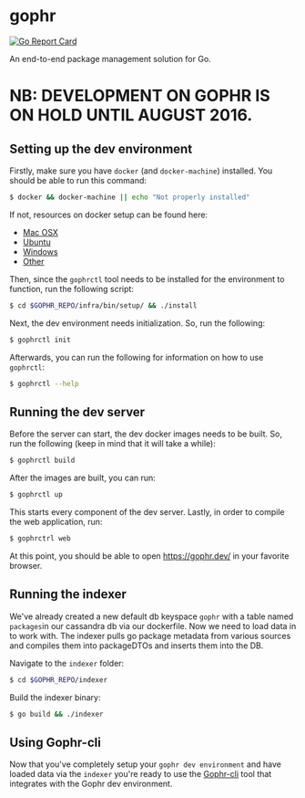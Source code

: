 
# gophr
[![Go Report Card](https://goreportcard.com/badge/github.com/skeswa/gophr)](https://goreportcard.com/report/github.com/skeswa/gophr)

An end-to-end package management solution for Go.

# NB: DEVELOPMENT ON GOPHR IS ON HOLD UNTIL AUGUST 2016.

## Setting up the dev environment
Firstly, make sure you have `docker` (and `docker-machine`) installed. You should be able to run this command:
```sh
$ docker && docker-machine || echo "Not properly installed"
```
If not, resources on docker setup can be found here:
- [Mac OSX](https://docs.docker.com/engine/installation/mac/)
- [Ubuntu](https://docs.docker.com/engine/installation/linux/ubuntulinux/)
- [Windows](https://docs.docker.com/engine/installation/windows/)
- [Other](https://docs.docker.com/engine/installation/)

Then, since the `gophrctl` tool needs to be installed for the environment to function, run the following script:
```sh
$ cd $GOPHR_REPO/infra/bin/setup/ && ./install
```
Next, the dev environment needs initialization. So, run the following:
```sh
$ gophrctl init
```
Afterwards, you can run the following for information on how to use `gophrctl`:
```sh
$ gophrctl --help
```
## Running the dev server
Before the server can start, the dev docker images needs to be built. So, run the following (keep in mind that it will take a while):
```sh
$ gophrctl build
```
After the images are built, you can run:
```sh
$ gophrctl up
```
This starts every component of the dev server. Lastly, in order to compile the web application, run:
```sh
$ gophrctrl web
```
At this point, you should be able to open https://gophr.dev/ in your favorite browser.

## Running the indexer

We've already created a new default db keyspace `gophr` with a table named `packages`in our cassandra db via our dockerfile. Now we need to load data in to work with. The indexer pulls go package metadata from various sources and compiles them into packageDTOs and inserts them into the DB.

Navigate to the `indexer` folder:
```sh
$ cd $GOPHR_REPO/indexer
```

Build the indexer binary:
```sh
$ go build && ./indexer
```

## Using Gophr-cli

Now that you've completely setup your `gophr dev environment` and have loaded data via the `indexer` you're ready to use the [Gophr-cli](https://github.com/Shikkic/gophr-cli) tool that integrates with the Gophr dev environment.

